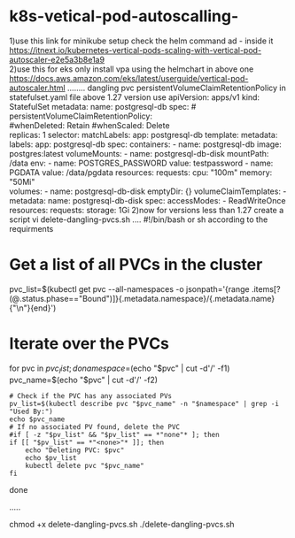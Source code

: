 # k8s-vetical-pod-autoscalling-
1)use this link for minikube setup check the helm command ad - inside it https://itnext.io/kubernetes-vertical-pods-scaling-with-vertical-pod-autoscaler-e2e5a3b8e1a9  
2)use this for eks only install vpa using the helmchart in above one  https://docs.aws.amazon.com/eks/latest/userguide/vertical-pod-autoscaler.html
........ dangling pvc persistentVolumeClaimRetentionPolicy
in statefulset.yaml file above 1.27 version use 
apiVersion: apps/v1
kind: StatefulSet
metadata:
  name: postgresql-db
spec:
        # persistentVolumeClaimRetentionPolicy:        
        #whenDeleted: Retain
        #whenScaled: Delete    
  replicas: 1
  selector:
    matchLabels:
      app: postgresql-db
  template:
    metadata:
      labels:
        app: postgresql-db
    spec:
      containers:
        - name: postgresql-db
          image: postgres:latest
          volumeMounts:
            - name: postgresql-db-disk
              mountPath: /data
          env:
            - name: POSTGRES_PASSWORD
              value: testpassword
            - name: PGDATA
              value: /data/pgdata
          resources:
            requests:
              cpu: "100m"
              memory: "50Mi"    
      volumes:
        - name: postgresql-db-disk
          emptyDir: {}
  volumeClaimTemplates:
    - metadata:
        name: postgresql-db-disk
      spec:
        accessModes:
          - ReadWriteOnce
        resources:
          requests:
            storage: 1Gi
2)now for versions less than 1.27
create a script 
vi delete-dangling-pvcs.sh
....
#!/bin/bash   or sh according to the requirments 

# Get a list of all PVCs in the cluster
pvc_list=$(kubectl get pvc --all-namespaces -o jsonpath='{range .items[?(@.status.phase=="Bound")]}{.metadata.namespace}/{.metadata.name}{"\n"}{end}')

# Iterate over the PVCs
for pvc in $pvc_list; do
    namespace=$(echo "$pvc" | cut -d'/' -f1)
    pvc_name=$(echo "$pvc" | cut -d'/' -f2)

    # Check if the PVC has any associated PVs
    pv_list=$(kubectl describe pvc "$pvc_name" -n "$namespace" | grep -i "Used By:")
    echo $pvc_name
    # If no associated PV found, delete the PVC
    #if [ -z "$pv_list" && "$pv_list" == *"none"* ]; then
    if [[ "$pv_list" == *"<none>"* ]]; then
        echo "Deleting PVC: $pvc"
        echo $pv_list
        kubectl delete pvc "$pvc_name"
    fi
done

.....

chmod +x delete-dangling-pvcs.sh
./delete-dangling-pvcs.sh
